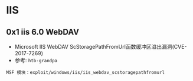 # IIS

## 0x1 iis 6.0 WebDAV

- Microsoft IIS WebDAV ScStoragePathFromUrl函数缓冲区溢出漏洞(CVE-2017-7269)
- 参考: `htb-grandpa`
```
MSF 模块：exploit/windows/iis/iis_webdav_scstoragepathfromurl
```
